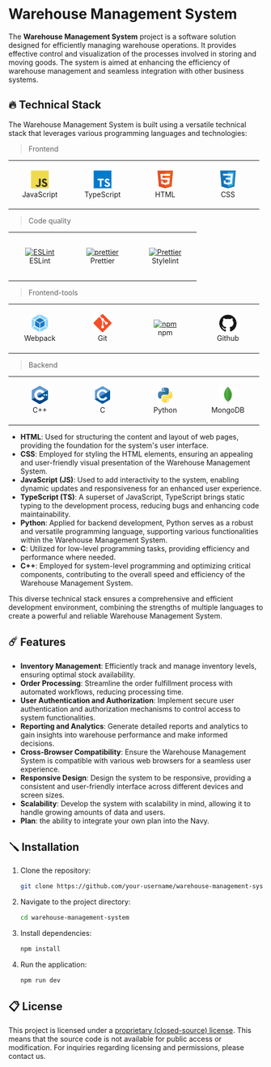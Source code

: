 # Warehouse Management System

The **Warehouse Management System** project is a software solution designed for efficiently managing warehouse operations. It provides effective control and visualization of the processes involved in storing and moving goods. The system is aimed at enhancing the efficiency of warehouse management and seamless integration with other business systems.

## 🔥 Technical Stack

The Warehouse Management System is built using a versatile technical stack that leverages various programming languages and technologies:

> Frontend

<table width="100%">
  <tr>
    <td align="center" width="110" height="90">
      <a href="#">
        <img
          src="https://raw.githubusercontent.com/devicons/devicon/1119b9f84c0290e0f0b38982099a2bd027a48bf1/icons/javascript/javascript-original.svg"
          width="36"
          height="36"
          alt="JavaScript"
        />
      </a>
      <br />JavaScript
    </td>
    <td align="center" width="110" height="90">
      <a href="#">
        <img
          src="https://raw.githubusercontent.com/devicons/devicon/1119b9f84c0290e0f0b38982099a2bd027a48bf1/icons/typescript/typescript-original.svg"
          width="36"
          height="36"
          alt="typescript"
        />
      </a>
      <br />TypeScript
    </td>
    <td align="center" width="110" height="90">
      <a href="#">
        <img
          src="https://github.com/devicons/devicon/blob/master/icons/html5/html5-original.svg"
          width="36"
          height="36"
          alt="HTML"
        />
      </a>
      <br />HTML
    </td>
    <td align="center" width="110" height="90">
      <a href="#">
        <img
          src="https://github.com/devicons/devicon/blob/master/icons/css3/css3-original.svg"
          width="36"
          height="36"
          alt="CSS"
        />
      </a>
      <br />CSS
    </td>
  </tr>
</table>

> Code quality

<table width="100%">
  <tr>
    <td align="center" width="110" height="90">
      <a href="#">
        <img
          src="https://brandeps.com/icon-download/E/Eslint-icon-vector-02.svg"
          width="36"
          height="36"
          alt="ESLint"
        />
      </a>
      <br />ESLint
    </td>
    <td align="center" width="110" height="90">
      <a href="#">
        <img
          src="https://brandeps.com/icon-download/P/Prettier-icon-vector-02.svg"
          width="36"
          height="36"
          alt="prettier"
        />
      </a>
      <br />Prettier
    </td>
    <td align="center" width="110" height="90">
      <a href="#">
        <img
          src="https://brandeps.com/logo-download/S/Stylelint-logo-vector-01.svg"
          width="36"
          height="36"
          alt="Prettier"
        />
      </a>
      <br />Stylelint
    </td>
  </tr>
</table>

> Frontend-tools

<table width="100%">
  <tr>
    <td align="center" width="110" height="90">
      <a href="#">
        <img
          src="https://github.com/devicons/devicon/blob/master/icons/webpack/webpack-original.svg"
          width="36"
          height="36"
          alt="Webpack"
        />
      </a>
      <br />Webpack
    </td>
    <td align="center" width="110" height="90">
      <a href="#">
        <img
          src="https://raw.githubusercontent.com/devicons/devicon/1119b9f84c0290e0f0b38982099a2bd027a48bf1/icons/git/git-original.svg"
          width="36"
          height="36"
          alt="git"
        />
      </a>
      <br />Git
    </td>
    <td align="center" width="110" height="90">
      <a href="#">
        <img
          src="https://brandeps.com/icon-download/N/Npm-icon-vector-05.svg"
          width="36"
          height="36"
          alt="npm"
        />
      </a>
      <br />npm
    </td>
    <td align="center" width="110" height="90">
      <a href="#">
        <img
          src="https://github.com/devicons/devicon/blob/master/icons/github/github-original.svg"
          width="36"
          height="36"
          alt="github"
        />
      </a>
      <br />Github
    </td>
  </tr>
</table>

> Backend

<table width="100%">
  <tr>
    <td align="center" width="110" height="90">
      <a href="#">
        <img
          src="https://github.com/devicons/devicon/blob/master/icons/cplusplus/cplusplus-original.svg"
          width="36"
          height="36"
          alt="C++"
        />
      </a>
      <br />C++
    </td>
    <td align="center" width="110" height="90">
      <a href="#">
        <img
          src="https://github.com/devicons/devicon/blob/master/icons/c/c-original.svg"
          width="36"
          height="36"
          alt="C"
        />
      </a>
      <br />C
    </td>
    <td align="center" width="110" height="90">
      <a href="#">
        <img
          src="https://github.com/devicons/devicon/blob/master/icons/python/python-original.svg"
          width="36"
          height="36"
          alt="Python"
        />
      </a>
      <br />Python
    </td>
    <td align="center" width="110" height="90">
      <a href="#">
        <img
          src="https://github.com/devicons/devicon/blob/master/icons/mongodb/mongodb-original.svg"
          width="36"
          height="36"
          alt="MongoDB"
        />
      </a>
      <br />MongoDB
    </td>
  </tr>
</table>


- **HTML**: Used for structuring the content and layout of web pages, providing the foundation for the system's user interface.
- **CSS**: Employed for styling the HTML elements, ensuring an appealing and user-friendly visual presentation of the Warehouse Management System.
- **JavaScript (JS)**: Used to add interactivity to the system, enabling dynamic updates and responsiveness for an enhanced user experience.
- **TypeScript (TS)**: A superset of JavaScript, TypeScript brings static typing to the development process, reducing bugs and enhancing code maintainability.
- **Python**: Applied for backend development, Python serves as a robust and versatile programming language, supporting various functionalities within the Warehouse Management System.
- **C**: Utilized for low-level programming tasks, providing efficiency and performance where needed.
- **C++**: Employed for system-level programming and optimizing critical components, contributing to the overall speed and efficiency of the Warehouse Management System.

This diverse technical stack ensures a comprehensive and efficient development environment, combining the strengths of multiple languages to create a powerful and reliable Warehouse Management System.

## ☄️ Features

- **Inventory Management**: Efficiently track and manage inventory levels, ensuring optimal stock availability.
- **Order Processing**: Streamline the order fulfillment process with automated workflows, reducing processing time.
- **User Authentication and Authorization**: Implement secure user authentication and authorization mechanisms to control access to system functionalities.
- **Reporting and Analytics**: Generate detailed reports and analytics to gain insights into warehouse performance and make informed decisions.
- **Cross-Browser Compatibility**: Ensure the Warehouse Management System is compatible with various web browsers for a seamless user experience.
- **Responsive Design**: Design the system to be responsive, providing a consistent and user-friendly interface across different devices and screen sizes.
- **Scalability**: Develop the system with scalability in mind, allowing it to handle growing amounts of data and users.
- **Plan**: the ability to integrate your own plan into the Navy.

## 🪛 Installation

1. Clone the repository:

   ```bash
   git clone https://github.com/your-username/warehouse-management-system.git
   ```

2. Navigate to the project directory:
   ```bash
   cd warehouse-management-system
   ```
3. Install dependencies:
   ```bash
   npm install
   ```
4. Run the application:
   ```bash
   npm run dev
   ```

## 📋️ License

This project is licensed under a [proprietary (closed-source) license](LICENSE). This means that the source code is not available for public access or modification. For inquiries regarding licensing and permissions, please contact us.
